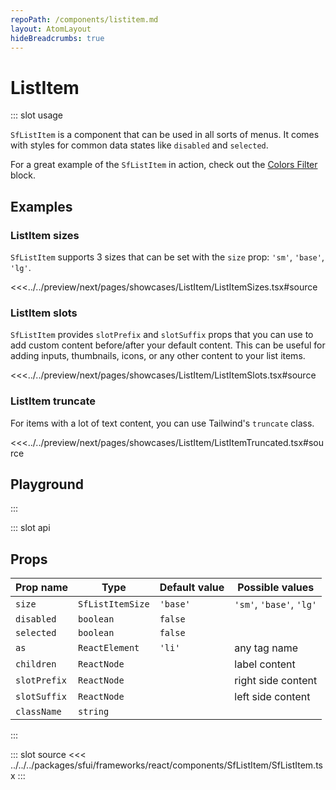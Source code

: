 ```yaml
---
repoPath: /components/listitem.md
layout: AtomLayout
hideBreadcrumbs: true
---
```

# ListItem

::: slot usage

`SfListItem` is a component that can be used in all sorts of menus. It comes with styles for common data states like `disabled` and `selected`.

For a great example of the `SfListItem` in action, check out the [Colors Filter](/react/blocks/filters.html) block.

## Examples

### ListItem sizes

`SfListItem` supports 3 sizes that can be set with the `size` prop: `'sm'`, `'base'`, `'lg'`.

<Showcase showcase-name="ListItem/ListItemSizes" style="min-height:250px">

<<<../../preview/next/pages/showcases/ListItem/ListItemSizes.tsx#source
</Showcase>

### ListItem slots

`SfListItem` provides `slotPrefix` and `slotSuffix` props that you can use to add custom content before/after your default content. This can be useful for adding inputs, thumbnails, icons, or any other content to your list items. 

<Showcase showcase-name="ListItem/ListItemSlots" >

<<<../../preview/next/pages/showcases/ListItem/ListItemSlots.tsx#source
</Showcase>

### ListItem truncate

For items with a lot of text content, you can use Tailwind's `truncate` class.

<Showcase showcase-name="ListItem/ListItemTruncated" >

<<<../../preview/next/pages/showcases/ListItem/ListItemTruncated.tsx#source
</Showcase>


## Playground

<Generate />

:::

::: slot api

## Props

| Prop name          | Type          | Default value | Possible values            |
| ------------------ | ------------  | ------------- | -------------------------- |
| `size`               | `SfListItemSize`        | `'base'`          | `'sm'`, `'base'`, `'lg'`               |
| `disabled `          | `boolean`      | `false`         |                            |
| `selected`           | `boolean`       | `false`        |                            |
| `as`                 | `ReactElement`  | `'li'`            | any tag name               |
| `children`           | `ReactNode`     |               | label content              |
| `slotPrefix`         | `ReactNode`     |               | right side content         |
| `slotSuffix`         | `ReactNode`     |               | left side content          |
| `className`          | `string`        |               |                            |


:::

::: slot source
<SourceCode>
<<< ../../../packages/sfui/frameworks/react/components/SfListItem/SfListItem.tsx
</SourceCode>
:::
